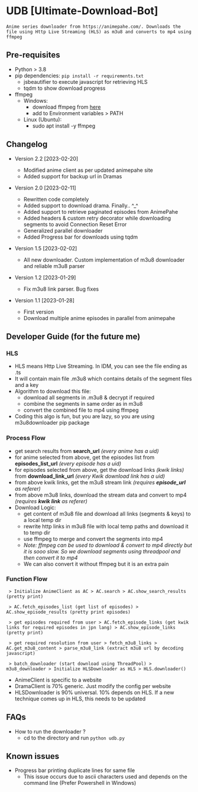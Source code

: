 # UDB [Ultimate-Download-Bot]
`
Anime series downloader from https://animepahe.com/. Downloads the file using Http Live Streaming (HLS) as m3u8 and converts to mp4 using ffmpeg
`
## Pre-requisites
 - Python > 3.8
 - pip dependencies: `pip install -r requirements.txt`
   - jsbeautifier to execute javascript for retrieving HLS
   - tqdm to show download progress
 - ffmpeg
   - Windows:
     - download ffmpeg from [here](https://ffmpeg.org/download.html)
     - add to Environment variables > PATH
   - Linux (Ubuntu):
     - sudo apt install -y ffmpeg

## Changelog
 - Version 2.2 [2023-02-20]
   - Modified anime client as per updated animepahe site
   - Added support for backup url in Dramas

 - Version 2.0 [2023-02-11]
   - Rewritten code completely
   - Added support to download drama. Finally.. ^_^
   - Added support to retrieve paginated episodes from AnimePahe
   - Added headers & custom retry decorator while downloading segments to avoid Connection Reset Error
   - Generalized parallel downloader
   - Added Progress bar for downloads using tqdm

 - Version 1.5 [2023-02-02]
   - All new downloader. Custom implementation of m3u8 downloader and reliable m3u8 parser

 - Version 1.2 [2023-01-29]
   - Fix m3u8 link parser. Bug fixes

 - Version 1.1 [2023-01-28]
   - First version
   - Download multiple anime episodes in parallel from animepahe

## Developer Guide (for the future me)
### HLS
 - HLS means Http Live Streaming. In IDM, you can see the file ending as .ts
 - It will contain main file .m3u8 which contains details of the segment files and a key
 - Algorithm to download this file:
   - download all segments in .m3u8 & decrypt if required
   - combine the segments in same order as in m3u8
   - convert the combined file to mp4 using ffmpeg
 - Coding this algo is fun, but you are lazy, so you are using m3u8downloader pip package

### Process Flow
 - get search results from __search_url__ _(every anime has a uid)_
 - for anime selected from above, get the episodes list from __episodes_list_url__ _(every episode has a uid)_
 - for episodes selected from above, get the download links _(kwik links)_ from __download_link_url__ _(every Kwik download link has a uid)_
 - from above kwik links, get the m3u8 stream link _(requires __episode_url__ as referer)_
 - from above m3u8 links, download the stream data and convert to mp4 _(requires __kwik link__ as referer)_
 - Download Logic:
   - get content of m3u8 file and download all links (segments & keys) to a local temp dir
   - rewrite http links in m3u8 file with local temp paths and download it to temp dir
   - use ffmpeg to merge and convert the segments into mp4
   - _Note: ffmpeg can be used to download & convert to mp4 directly but it is sooo slow. So we download segments using threadpool and then convert it to mp4_
   - We can also convert it without ffmpeg but it is an extra pain

### Function Flow
```
 > Initialize AnimeClient as AC > AC.search > AC.show_search_results (pretty print)

 > AC.fetch_episodes_list (get list of episodes) > AC.show_episode_results (pretty print episodes)

 > get episodes required from user > AC.fetch_episode_links (get kwik links for required episodes in jpn lang) > AC.show_episode_links (pretty print)

 > get required resolution from user > fetch_m3u8_links > AC.get_m3u8_content > parse_m3u8_link (extract m3u8 url by decoding javascript)

 > batch_downloader (start download using ThreadPool) > m3u8_downloader > Initialize HLSDownloader as HLS > HLS.downloader()
 ```
 - AnimeClient is specific to a website
 - DramaClient is 70% generic. Just modify the config per website
 - HLSDownloader is 90% universal. 10% depends on HLS. If a new technique comes up in HLS, this needs to be updated

## FAQs
 - How to run the downloader ?
   - cd to the directory and run `python udb.py`
## Known issues
 - Progress bar printing duplicate lines for same file
   - This issue occurs due to ascii characters used and depends on the command line (Prefer Powershell in Windows)
